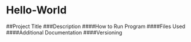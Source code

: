# Hello-World
##Project Title
###Description
####How to Run Program
####Files Used
####Additional Documentation
####Versioning
